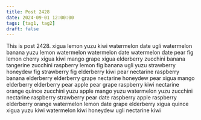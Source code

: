 ```yaml
---
title: Post 2428
date: 2024-09-01 12:00:00
tags: [tag1, tag2]
draft: false
---
```

This is post 2428.
xigua
lemon
yuzu
kiwi
watermelon
date
ugli
watermelon
banana
yuzu
lemon
watermelon
watermelon
date
watermelon
date
pear
fig
lemon
cherry
xigua
kiwi
mango
grape
xigua
elderberry
zucchini
banana
tangerine
zucchini
raspberry
lemon
fig
banana
ugli
yuzu
strawberry
honeydew
fig
strawberry
fig
elderberry
kiwi
pear
nectarine
raspberry
banana
elderberry
elderberry
grape
nectarine
honeydew
pear
xigua
mango
elderberry
elderberry
pear
apple
pear
grape
raspberry
kiwi
nectarine
orange
quince
zucchini
yuzu
apple
mango
yuzu
watermelon
yuzu
zucchini
nectarine
raspberry
strawberry
pear
date
raspberry
apple
raspberry
elderberry
orange
watermelon
lemon
date
grape
elderberry
xigua
quince
xigua
yuzu
kiwi
watermelon
kiwi
honeydew
ugli
nectarine
kiwi
